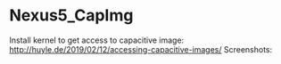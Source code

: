 # Nexus5_CapImg

Install kernel to get access to capacitive image: http://huyle.de/2019/02/12/accessing-capacitive-images/
Screenshots:
